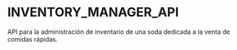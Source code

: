 # INVENTORY_MANAGER_API
API para la administración de inventario de una soda dedicada a la venta de comidas rápidas.
